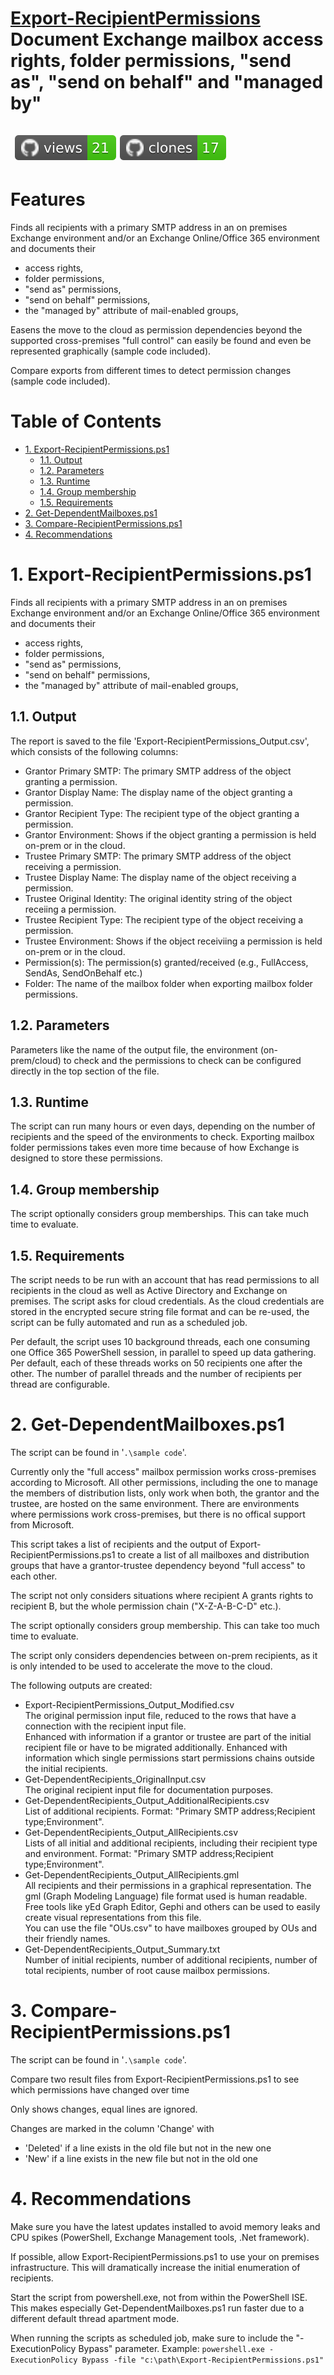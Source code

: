 <!-- omit in toc -->
# **<a href="https://github.com/GruberMarkus/Export-RecipientPermissions" target="_blank">Export-RecipientPermissions</a>**<br>Document Exchange mailbox access rights, folder permissions, "send as", "send on behalf" and "managed by"<br><!--XXXRemoveWhenBuildingXXX<a href="https://github.com/GruberMarkus/Export-RecipientPermissions/releases" target="_blank"><img src="https://img.shields.io/badge/this%20release-XXXVersionStringXXX-informational" alt=""></a> XXXRemoveWhenBuildingXXX--><a href="https://github.com/GruberMarkus/Export-RecipientPermissions" target="_blank"><img src="https://img.shields.io/github/license/GruberMarkus/Export-RecipientPermissions" alt=""></a> <a href="https://github.com/GruberMarkus/Export-RecipientPermissions/releases" target="_blank"><img src="https://img.shields.io/github/v/release/GruberMarkus/Export-RecipientPermissions?display_name=tag&include_prereleases&sort=semver&label=latest%20release&color=informational" alt="" data-external="1"></a> <a href="https://github.com/GruberMarkus/Export-RecipientPermissions/issues" target="_blank"><img src="https://img.shields.io/github/issues/GruberMarkus/Export-RecipientPermissions" alt="" data-external="1"></a><br><a href="https://github.com/sponsors/GruberMarkus" target="_blank"><img src="https://img.shields.io/badge/sponsor-white?logo=githubsponsors" alt=""></a> <img src="https://raw.githubusercontent.com/GruberMarkus/my-traffic2badge/traffic/traffic-Export-RecipientPermissions/views.svg" alt="" data-external="1"> <img src="https://raw.githubusercontent.com/GruberMarkus/my-traffic2badge/traffic/traffic-Export-RecipientPermissions/clones.svg" alt="" data-external="1"> <a href="https://github.com/GruberMarkus/Export-RecipientPermissions/network/members" target="_blank"><img src="https://img.shields.io/github/forks/GruberMarkus/Export-RecipientPermissions" alt="" data-external="1"></a> <a href="https://github.com/GruberMarkus/Export-RecipientPermissions/releases" target="_blank"><img src="https://img.shields.io/github/downloads/GruberMarkus/Export-RecipientPermissions/total" alt="" data-external="1"></a> <a href="https://github.com/GruberMarkus/Export-RecipientPermissions/stargazers" target="_blank"><img src="https://img.shields.io/github/stars/GruberMarkus/Export-RecipientPermissions" alt="" data-external="1"></a>  

# Features <!-- omit in toc -->
Finds all recipients with a primary SMTP address in an on premises Exchange environment and/or an Exchange Online/Office 365 environment and documents their
- access rights,
- folder permissions,
- "send as" permissions,
- "send on behalf" permissions,
- the "managed by" attribute of mail-enabled groups,

Easens the move to the cloud as permission dependencies beyond the supported cross-premises "full control" can easily be found and even be represented graphically (sample code included).

Compare exports from different times to detect permission changes (sample code included). 

# Table of Contents <!-- omit in toc -->
- [1. Export-RecipientPermissions.ps1](#1-export-recipientpermissionsps1)
	- [1.1. Output](#11-output)
	- [1.2. Parameters](#12-parameters)
	- [1.3. Runtime](#13-runtime)
	- [1.4. Group membership](#14-group-membership)
	- [1.5. Requirements](#15-requirements)
- [2. Get-DependentMailboxes.ps1](#2-get-dependentmailboxesps1)
- [3. Compare-RecipientPermissions.ps1](#3-compare-recipientpermissionsps1)
- [4. Recommendations](#4-recommendations)

# 1. Export-RecipientPermissions.ps1
Finds all recipients with a primary SMTP address in an on premises Exchange environment and/or an Exchange Online/Office 365 environment and documents their
- access rights,
- folder permissions,
- "send as" permissions,
- "send on behalf" permissions,
- the "managed by" attribute of mail-enabled groups,
## 1.1. Output
The report is saved to the file 'Export-RecipientPermissions_Output.csv', which consists of the following columns:
- Grantor Primary SMTP: The primary SMTP address of the object granting a permission.
- Grantor Display Name: The display name of the object granting a permission.
- Grantor Recipient Type: The recipient type of the object granting a permission.
- Grantor Environment: Shows if the object granting a permission is held on-prem or in the cloud.
- Trustee Primary SMTP: The primary SMTP address of the object receiving a permission.
- Trustee Display Name: The display name of the object receiving a permission.
- Trustee Original Identity: The original identity string of the object receiing a permission.
- Trustee Recipient Type: The recipient type of the object receiving a permission.
- Trustee Environment: Shows if the object receiviing a permission is held on-prem or in the cloud.
- Permission(s): The permission(s) granted/received (e.g., FullAccess, SendAs, SendOnBehalf etc.)
- Folder: The name of the mailbox folder when exporting mailbox folder permissions.
## 1.2. Parameters
Parameters like the name of the output file, the environment (on-prem/cloud) to check and the permissions to check can be configured directly in the top section of the file.
## 1.3. Runtime
The script can run many hours or even days, depending on the number of recipients and the speed of the environments to check.
Exporting mailbox folder permissions takes even more time because of how Exchange is designed to store these permissions.
## 1.4. Group membership
The script optionally considers group memberships. This can take much time to evaluate.
## 1.5. Requirements
The script needs to be run with an account that has read permissions to all recipients in the cloud as well as Active Directory and Exchange on premises. The script asks for cloud credentials.
As the cloud credentials are stored in the encrypted secure string file format and can be re-used, the script can be fully automated and run as a scheduled job.

Per default, the script uses 10 background threads, each one consuming one Office 365 PowerShell session, in parallel to speed up data gathering. Per default, each of these threads works on 50 recipients one after the other. The number of parallel threads and the number of recipients per thread are configurable.

# 2. Get-DependentMailboxes.ps1
The script can be found in '`.\sample code`'.

Currently only the "full access" mailbox permission works cross-premises according to Microsoft. All other permissions, including the one to manage the members of distribution lists, only work when both, the grantor and the trustee, are hosted on the same environment.
There are environments where permissions work cross-premises, but there is no offical support from Microsoft.

This script takes a list of recipients and the output of Export-RecipientPermissions.ps1 to create a list of all mailboxes and distribution groups that have a grantor-trustee dependency beyond "full access" to each other.

The script not only considers situations where recipient A grants rights to recipient B, but the whole permission chain ("X-Z-A-B-C-D" etc.).

The script optionally considers group membership. This can take too much time to evaluate.

The script only considers dependencies between on-prem recipients, as it is only intended to be used to accelerate the move to the cloud.

The following outputs are created:
- Export-RecipientPermissions_Output_Modified.csv  
	The original permission input file, reduced to the rows that have a connection with the recipient input file.  
	Enhanced with information if a grantor or trustee are part of the initial recipient file or have to be migrated additionally.
	Enhanced with information which single permissions start permissions chains outside the initial recipients.
-	Get-DependentRecipients_OriginalInput.csv  
	The original recipient input file for documentation purposes.
-	Get-DependentRecipients_Output_AdditionalRecipients.csv  
	List of additional recipients. Format: "Primary SMTP address;Recipient type;Environment".
-	Get-DependentRecipients_Output_AllRecipients.csv  
	Lists of all initial and additional recipients, including their recipient type and environment. Format: "Primary SMTP address;Recipient type;Environment".
-	Get-DependentRecipients_Output_AllRecipients.gml  
	All recipients and their permissions in a graphical representation. The gml (Graph Modeling Language) file format used is human readable. Free tools like yEd Graph Editor, Gephi and others can be used to easily create visual representations from this file.  
	You can use the file "OUs.csv" to have mailboxes grouped by OUs and their friendly names.
-	Get-DependentRecipients_Output_Summary.txt  
	Number of initial recipients, number of additional recipients, number of total recipients, number of root cause mailbox permissions.

# 3. Compare-RecipientPermissions.ps1
The script can be found in '`.\sample code`'.

Compare two result files from Export-RecipientPermissions.ps1 to see which permissions have changed over time

Only shows changes, equal lines are ignored.

Changes are marked in the column 'Change' with
- 'Deleted' if a line exists in the old file but not in the new one
- 'New' if a line exists in the new file but not in the old one

# 4. Recommendations
Make sure you have the latest updates installed to avoid memory leaks and CPU spikes (PowerShell, Exchange Management tools, .Net framework).

If possible, allow Export-RecipientPermissions.ps1 to use your on premises infrastructure. This will dramatically increase the initial enumeration of recipients.

Start the script from powershell.exe, not from within the PowerShell ISE. This makes especially Get-DependentMailboxes.ps1 run faster due to a different default thread apartment mode.

When running the scripts as scheduled job, make sure to include the "-ExecutionPolicy Bypass" parameter.
Example: `powershell.exe -ExecutionPolicy Bypass -file "c:\path\Export-RecipientPermissions.ps1"`